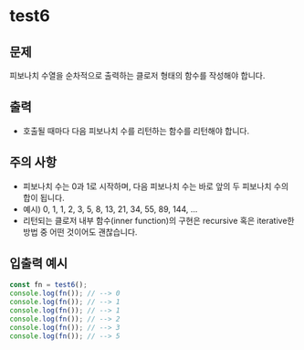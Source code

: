 # test6

## 문제

피보나치 수열을 순차적으로 출력하는 클로저 형태의 함수를 작성해야 합니다.

## 출력

- 호출될 때마다 다음 피보나치 수를 리턴하는 함수를 리턴해야 합니다.

## 주의 사항

- 피보나치 수는 0과 1로 시작하며, 다음 피보나치 수는 바로 앞의 두 피보나치 수의 합이 됩니다.
- 예시) 0, 1, 1, 2, 3, 5, 8, 13, 21, 34, 55, 89, 144, ...
- 리턴되는 클로저 내부 함수(inner function)의 구현은 recursive 혹은 iterative한 방법 중 어떤 것이어도 괜찮습니다.

## 입출력 예시

```javascript
const fn = test6();
console.log(fn()); // --> 0
console.log(fn()); // --> 1
console.log(fn()); // --> 1
console.log(fn()); // --> 2
console.log(fn()); // --> 3
console.log(fn()); // --> 5
```
